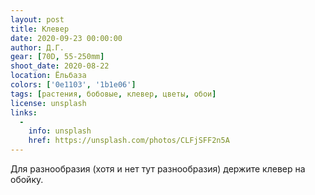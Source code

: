 ```yaml
---
layout: post
title: Клевер
date: 2020-09-23 00:00:00
author: Д.Г.
gear: [70D, 55-250mm]
shoot_date: 2020-08-22
location: Ёльбаза
colors: ['0e1103', '1b1e06']
tags: [растения, бобовые, клевер, цветы, обои]
license: unsplash
links:
  -
    info: unsplash
    href: https://unsplash.com/photos/CLFjSFF2n5A
---
```

Для разнообразия (хотя и нет тут разнообразия) держите клевер на обойку.
